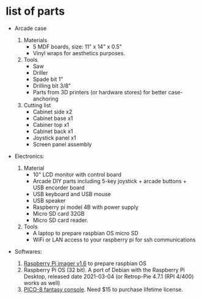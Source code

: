   
# list of parts
- Arcade case
  1. Materials
      - 5 MDF boards, size: 11" x 14" x 0.5"
      - Vinyl wraps for aesthetics purposes.
  2. Tools
      - Saw
      - Driller
      - Spade bit 1"
      - Drilling bit 3/8"
      - Parts from 3D printers (or hardware stores) for better case-anchoring
  3. Cutting list
      - Cabinet side x2
      - Cabinet base x1
      - Cabiner top x1
      - Cabinet back x1
      - Joystick panel x1
      - Screen panel assembly
      
- Electronics:
  1. Material
     - 10" LCD monitor with control board
     - Arcade DIY parts including 5-key joystick + arcade buttons + USB encorder board
     - USB keyboard and USB mouse
     - USB speaker
     - Raspberry pi model 4B with power supply
     - Micro SD card 32GB
     - Micro SD card reader.
  2. Tools
     - A laptop to prepare raspbian OS micro SD
     - WiFi or LAN access to your raspberry pi for ssh communications
- Softwares:
  1. [Raspberry Pi imager v1.6](https://www.raspberrypi.org/software/) to prepare raspbian OS
  2. Raspberry Pi OS (32 bit). A port of Debian with the Raspberry Pi Desktop, released date 2021-03-04 (or Retrop-Pie 4.7.1 (RPI 4/400) works as well)
  3. [PICO-8 fantasy console](https://www.lexaloffle.com/pico-8.php). Need $15 to purchase lifetime license.

